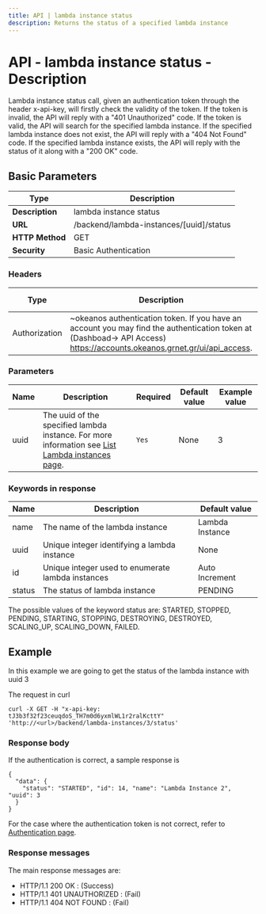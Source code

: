 ```yaml
---
title: API | lambda instance status
description: Returns the status of a specified lambda instance
---
```


# API - lambda instance status - Description

Lambda instance status call, given an authentication token through the header x-api-key, will firstly check the validity of the token. If the token is invalid, the API will reply with a "401 Unauthorized" code. If the token is valid, the API will search for the specified lambda instance. If the specified lambda instance does not exist, the API will reply with a  "404 Not Found" code. If the specified lambda instance exists, the API will reply with the status of it along with a "200 OK" code.

## Basic Parameters

Type | Description
-------|-----------------
**Description** | lambda instance status
**URL**         | /backend/lambda-instances/[uuid]/status
**HTTP Method** | GET
**Security**    | Basic Authentication


### Headers

Type | Description | Required | Default value | Example value
------|-------------|----------|---------------|---------------
Authorization | ~okeanos authentication token. If you have an account you may find the authentication token at (Dashboad-> API Access) https://accounts.okeanos.grnet.gr/ui/api_access. | `Yes` | None | tJ3b3f32f23ceuqdoS_...

### Parameters

Name | Description | Required | Default value | Example value
------|-------------|----------|---------------|---------------
uuid  | The uuid of the specified lambda instance. For more information see [List Lambda instances page](LambdaInstanceList.md). |`Yes` |None| 3

### Keywords in response
Name | Description | Default value
------|------------|---------------
name | The name of the lambda instance | Lambda Instance
uuid | Unique integer identifying a lambda instance | None
id   | Unique integer used to enumerate lambda instances | Auto Increment
status | The status of lambda instance | PENDING

The possible values of the keyword status are:
STARTED, STOPPED, PENDING, STARTING, STOPPING, DESTROYING, DESTROYED, SCALING_UP, SCALING_DOWN, FAILED.

## Example

In this example we are going to get the status of the lambda instance with uuid 3

The request in curl

```
curl -X GET -H "x-api-key: tJ3b3f32f23ceuqdoS_TH7m0d6yxmlWL1r2ralKcttY" 'http://<url>/backend/lambda-instances/3/status'
```


### Response body

If the authentication is correct, a sample response is

```
{
  "data": {
    "status": "STARTED", "id": 14, "name": "Lambda Instance 2", "uuid": 3
  }
}
```

For the case where the authentication token is not correct, refer to [Authentication page](Authentication.md).

### Response messages

The main response messages are:

- HTTP/1.1 200 OK : (Success)
- HTTP/1.1 401 UNAUTHORIZED : (Fail)
- HTTP/1.1 404 NOT FOUND : (Fail)
